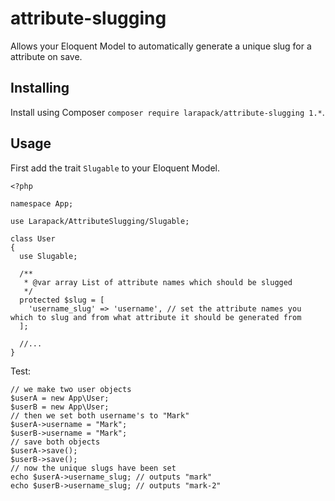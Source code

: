 # attribute-slugging
Allows your Eloquent Model to automatically generate a unique slug for a attribute on save.

## Installing

Install using Composer `composer require larapack/attribute-slugging 1.*`.

## Usage

First add the trait `Slugable` to your Eloquent Model.
```
<?php

namespace App;

use Larapack/AttributeSlugging/Slugable;

class User
{
  use Slugable;
  
  /**
   * @var array List of attribute names which should be slugged
   */ 
  protected $slug = [
    'username_slug' => 'username', // set the attribute names you which to slug and from what attribute it should be generated from
  ];
  
  //...
}
```

Test:
```
// we make two user objects
$userA = new App\User;
$userB = new App\User;
// then we set both username's to "Mark"
$userA->username = "Mark";
$userB->username = "Mark";
// save both objects
$userA->save();
$userB->save();
// now the unique slugs have been set
echo $userA->username_slug; // outputs "mark"
echo $userB->username_slug; // outputs "mark-2"
```
